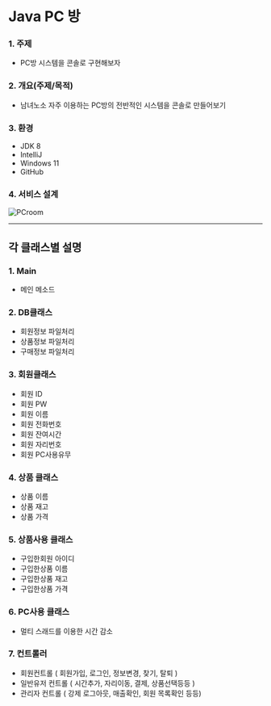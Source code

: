 # Java PC 방


### 1. 주제
- PC방 시스템을 콘솔로 구현해보자

### 2. 개요(주제/목적)
- 남녀노소 자주 이용하는 PC방의 전반적인 시스템을 콘솔로 만들어보기

### 3. 환경
- JDK 8
- IntelliJ
- Windows 11
- GitHub

### 4. 서비스 설계 
![PCroom](https://user-images.githubusercontent.com/98489230/173229719-22854a3f-c1fc-4d33-a874-b3d77a14d83a.png)

-----

## 각 클래스별 설명

### 1. Main
- 메인 메소드


### 2. DB클래스
- 회원정보 파일처리
- 상품정보 파일처리
- 구매정보 파일처리

### 3. 회원클래스
- 회원 ID
- 회원 PW
- 회원 이름
- 회원 전화번호
- 회원 잔여시간 
- 회원 자리번호
- 회원 PC사용유무

### 4. 상품 클래스
- 상품 이름
- 상품 재고
- 상품 가격

### 5. 상품사용 클래스
- 구입한회원 아이디
- 구입한상품 이름
- 구입한상품 재고
- 구입한상품 가격

### 6. PC사용 클래스
- 멀티 스래드를 이용한 시간 감소

### 7. 컨트롤러
- 회원컨트롤 ( 회원가입, 로그인, 정보변경, 찾기, 탈퇴 )
- 일반유저 컨트롤 ( 시간추가, 자리이동, 결제, 상품선택등등 )
- 관리자 컨트롤 ( 강제 로그아웃, 매출확인, 회원 목록확인 등등)

